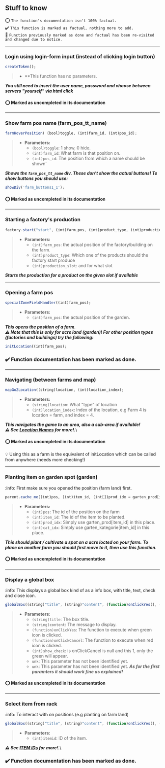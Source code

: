 ﻿## Stuff to know

 :o: ``The function's documentation isn't 100% factual.``\
 :heavy_check_mark: ``This function is marked as factual, nothing more to add.``\
 :raised_back_of_hand: ``Function previously marked as done and factual has been re-visited and changed due to notice.``

***

### Login using login-form input (instead of clicking login button)

```javascript
createToken();
```
>* **This function has no parameters.

**_You still need to insert the user name, password and choose between servers "yourself" via html click_**

#### :o: Marked as uncompleted in its documentation

***

### Show farm pos name (farm_pos_tt_name)

```javascript
farmHoverPosition( (bool)toggle, (int)farm_id, (int)pos_id);
```
>* **Parameters:**
>    * `(bool)toggle`: 1 show, 0 hide.
>    * `(int)farm_id`: What farm is that position on.
>    * `(int)pos_id`: The position from which a name should be shown'

**_Shows the `farm_pos_tt_name` div. These don't show the actual buttons! To show buttons you should use:_**
```javascript
showDiv('farm_buttons1_1'); 
```
#### :o: Marked as uncompleted in its documentation

***

### Starting a factory's production

```javascript
factory.start("start", (int)farm_pos, (int)product_type, (int)production_slot);
```
>* **Parameters:**
>    * `(int)farm_pos`: the actual position of the factory/building on the farm.
>    * `(int)product_type`: Which one of the products should the factory start produce
>    * `(int)production_slot`: and for what slot

**_Starts the production for a product on the given slot if available_**

***

### Opening a farm pos

```javascript
specialZoneFieldHandler((int)farm_pos);
```
>* **Parameters:**
>    * `(int)farm_pos`: the actual position of the garden.

**_This opens the position of a  farm._**\
**_:warning: Note that this is only for acre land (garden)! For other position types (factories and buildings) try the following:_**

```javascript
initLocation((int)farm_pos);
```
### :heavy_check_mark: Function documentation has been marked as done.

***

### Navigating (between farms and map)

```javascript
mapGo2Location((string)location, (int)location_index);
```
>* **Parameters:**
>    * `(string)location`: What "type" of location
>    * `(int)location_index`: Index of the location, e.g Farm 4 is location = farm, and index = 4.

**_This navigates the game to an area, also a sub-area if available!_**\
**_:warning: See [Location Names](https://github.com/michael-fa/FarmBot/tree/master/MyFreeFarmer/location_names.md) for more!._**\
#### :o: Marked as uncompleted in its documentation
:bulb: Using this as a farm is the equivalent of initLocation which can be called from anywhere (needs more checking!)

***

### Planting item on garden spot (garden)

:info: First make sure you opened the position (farm land) first. 

```javascript
parent.cache_me((int)pos, (int)item_id, (int[])prod_idx = garten_prod[item_id], (int[])cat_idx = garten_kategorie[item_id]);
```
>* **Parameters:**
>    * `(int)pos`: The id of the position on the farm
>    * `(int)item_id`: The id of the item to be planted.
>    * `(int)prod_idx`: Simply use garten_prod[item_id] in this place.
>    * `(int)cat_idx`: Simply use garten_kategorie[item_id] in this place.

**_This should plant / cultivate a spot on a acre locted on your farm._**
**_To place on another farm you should first move to it, then use this function._**
#### :o: Marked as uncompleted in its documentation

***

### Display a global box

:info: This displays a global box kind of as a info box, with title, text, check and close icon.

```javascript
globalBox((string)"title", (string)"content", (function)onClickYes(), (function)onClickCancel, (bool)no_cancel);
```
>* **Parameters:**
>    * `(string)title`: The box title.
>    * `(string)content`: The message to display.
>    * `(function)onClickYes`: The function to execute when green icon is clicked.
>    * `(function)onClickCancel`: The function to execute when red icon is clicked.
>    * `(int)show_check`: is onClickCancel is null and this 1, only the green will appear.
>    * `unk`: This parameter has not been identified yet.
>    * `unk`: This parameter has not been identified yet.
**_As for the first paramters it should work fine as explained!_**
#### :o: Marked as uncompleted in its documentation

***

### Select item from rack

:info: To interact with on positions (e.g planting on farm land)
```javascript
globalBox((string)"title", (string)"content", (function)onClickYes(), (function)onClickCancel, (bool)no_cancel);
```
>* **Parameters:**
>    * `(int)itemid`: ID of the item.

**_:warning: See [ITEM IDs](https://github.com/michael-fa/FarmBot/blob/master/MyFreeFarmer/Docs/item_ids.md) for more!._**\
### :heavy_check_mark: Function documentation has been marked as done.